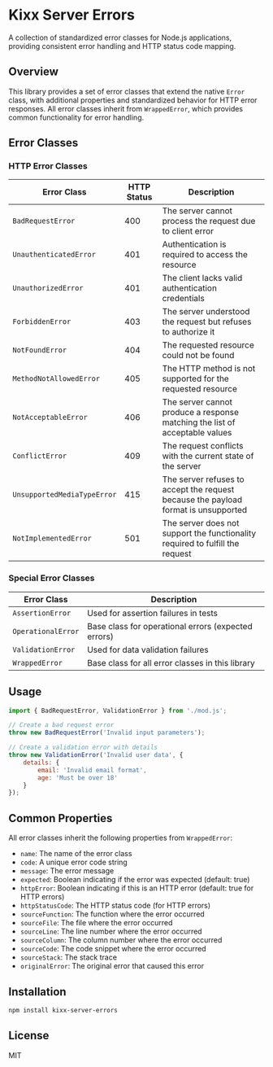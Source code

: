 # Kixx Server Errors

A collection of standardized error classes for Node.js applications, providing consistent error handling and HTTP status code mapping.

## Overview

This library provides a set of error classes that extend the native `Error` class, with additional properties and standardized behavior for HTTP error responses. All error classes inherit from `WrappedError`, which provides common functionality for error handling.

## Error Classes

### HTTP Error Classes

| Error Class | HTTP Status | Description |
|-------------|-------------|-------------|
| `BadRequestError` | 400 | The server cannot process the request due to client error |
| `UnauthenticatedError` | 401 | Authentication is required to access the resource |
| `UnauthorizedError` | 401 | The client lacks valid authentication credentials |
| `ForbiddenError` | 403 | The server understood the request but refuses to authorize it |
| `NotFoundError` | 404 | The requested resource could not be found |
| `MethodNotAllowedError` | 405 | The HTTP method is not supported for the requested resource |
| `NotAcceptableError` | 406 | The server cannot produce a response matching the list of acceptable values |
| `ConflictError` | 409 | The request conflicts with the current state of the server |
| `UnsupportedMediaTypeError` | 415 | The server refuses to accept the request because the payload format is unsupported |
| `NotImplementedError` | 501 | The server does not support the functionality required to fulfill the request |

### Special Error Classes

| Error Class | Description |
|-------------|-------------|
| `AssertionError` | Used for assertion failures in tests |
| `OperationalError` | Base class for operational errors (expected errors) |
| `ValidationError` | Used for data validation failures |
| `WrappedError` | Base class for all error classes in this library |

## Usage

```javascript
import { BadRequestError, ValidationError } from './mod.js';

// Create a bad request error
throw new BadRequestError('Invalid input parameters');

// Create a validation error with details
throw new ValidationError('Invalid user data', {
    details: {
        email: 'Invalid email format',
        age: 'Must be over 18'
    }
});
```

## Common Properties

All error classes inherit the following properties from `WrappedError`:

- `name`: The name of the error class
- `code`: A unique error code string
- `message`: The error message
- `expected`: Boolean indicating if the error was expected (default: true)
- `httpError`: Boolean indicating if this is an HTTP error (default: true for HTTP errors)
- `httpStatusCode`: The HTTP status code (for HTTP errors)
- `sourceFunction`: The function where the error occurred
- `sourceFile`: The file where the error occurred
- `sourceLine`: The line number where the error occurred
- `sourceColumn`: The column number where the error occurred
- `sourceCode`: The code snippet where the error occurred
- `sourceStack`: The stack trace
- `originalError`: The original error that caused this error

## Installation

```bash
npm install kixx-server-errors
```

## License

MIT 